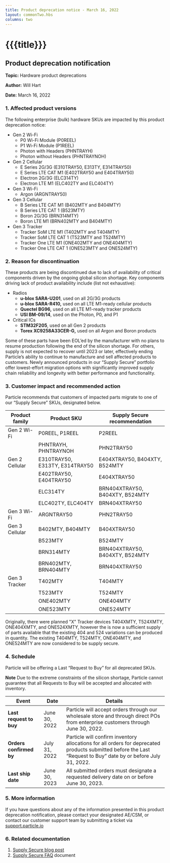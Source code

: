```yaml
---
title: Product deprecation notice - March 16, 2022
layout: commonTwo.hbs
columns: two
---
```


# {{{title}}}
## Product deprecation notification

**Topic:** Hardware product deprecations

**Author:** Will Hart

**Date:** March 16, 2022

### 1\. Affected product versions

The following enterprise (bulk) hardware SKUs are impacted by this product deprecation notice:

* Gen 2 Wi-Fi  
   * P0 Wi-Fi Module (P0REEL)  
   * P1 Wi-Fi Module (P1REEL)  
   * Photon with Headers (PHNTRAYH)  
   * Photon without Headers (PHNTRAYNOH)
* Gen 2 Cellular  
   * E Series 2G/3G (E310TRAY50, E313TY, E314TRAY50)  
   * E Series LTE CAT M1 (E402TRAY50 and E404TRAY50)  
   * Electron 2G/3G (ELC314TY)  
   * Electron LTE M1 (ELC402TY and ELC404TY)
* Gen 3 Wi-Fi  
   * Argon (ARGNTRAY50)
* Gen 3 Cellular  
   * B Series LTE CAT M1 (B402MTY and B404MTY)  
   * B Series LTE CAT 1 (B523MTY)  
   * Boron 2G/3G (BRN314MTY)  
   * Boron LTE M1 (BRN402MTY and B404MTY)
* Gen 3 Tracker  
   * Tracker SoM LTE M1 (T402MTY and T404MTY)  
   * Tracker SoM LTE CAT 1 (T523MTY and T524MTY)  
   * Tracker One LTE M1 (ONE402MTY and ONE404MTY)  
   * Tracker One LTE CAT 1 (ONE523MTY and ONE524MTY)

### 2\. Reason for discontinuation

These products are being discontinued due to lack of availability of critical components driven by the ongoing global silicon shortage. Key components driving lack of product availability include (list not exhaustive):

* Radios  
   * **u-blox SARA-U201**, used on all 2G/3G products  
   * **u-blox SARA-R410,** used on all LTE M1-ready cellular products  
   * **Quectel BG96,** used on all LTE M1-ready tracker products  
   * **USI BM-09/14**, used on the Photon, P0, and P1
* Critical ICs  
   * **STM32F205**, used on all Gen 2 products  
   * **Torex XC9258A33CER-G,** used on all Argon and Boron products

Some of these parts have been EOL’ed by the manufacturer with no plans to resume production following the end of the silicon shortage. For others, supply is not expected to recover until 2023 or later, effectively ending Particle’s ability to continue to manufacture and sell affected products to customers. Newly announced products in our “Supply Secure” portfolio offer lowest-effort migration options with significantly improved supply chain reliability and longevity with better performance and functionality.

### 3\. Customer impact and recommended action

Particle recommends that customers of impacted parts migrate to one of our “Supply Secure” SKUs, designated below.

| Product family            | **Product SKU**                 | Supply Secure recommendation    |
| ------------------------- | ------------------------------- | ------------------------------- |
| Gen 2 Wi-Fi               | P0REEL, P1REEL                  | P2REEL                          |
|                           | PHNTRAYH, PHNTRAYNOH            | PHN2TRAY50                      |
| Gen 2 Cellular            | E310TRAY50, E313TY, E314TRAY50  | E404XTRAY50, B404XTY, B524MTY   |
|                           | E402TRAY50, E404TRAY50          | E404XTRAY50                     |
|                           | ELC314TY                        | BRN404XTRAY50, B404XTY, B524MTY |
|                           | ELC402TY, ELC404TY              | BRN404XTRAY50                   |
| Gen 3 Wi-Fi               | ARGNTRAY50                      | PHN2TRAY50                      |
| Gen 3 Cellular            | B402MTY, B404MTY                | B404XTRAY50                     |
|                           | B523MTY                         | B524MTY                         |
|                           | BRN314MTY                       | BRN404XTRAY50, B404XTY, B524MTY |
|                           | BRN402MTY, BRN404MTY            | BRN404XTRAY50                   |
| Gen 3 Tracker             | T402MTY                         | T404MTY                         |
|                           | T523MTY                         | T524MTY                         |
|                           | ONE402MTY                       | ONE404MTY                       |
|                           | ONE523MTY                       | ONE524MTY                       |

Originally, there were planned "X" Tracker devices T404XMTY, T524XMTY, ONE404XMTY, and ONE524XMTY, however the is now a sufficient supply of parts available that the existing 404 and 524 variations can be produced in quantity. The existing T404MTY, T524MTY, ONE404MTY, and ONE524MTY are now considered to be supply secure.

### 4\. Schedule

Particle will be offering a Last “Request to Buy” for all deprecated SKUs.

**Note** Due to the extreme constraints of the silicon shortage, Particle cannot guarantee that all Requests to Buy will be accepted and allocated with inventory.

| **Event**               | Date          | **Details**                                                                                                                                                    |
| ----------------------- | ------------- | -------------------------------------------------------------------------------------------------------------------------------------------------------------- |
| **Last request to buy** | June 30, 2022 | Particle will accept orders through our wholesale store and through direct POs from enterprise customers through June 30, 2022.                                |
| **Orders confirmed by** | July 31, 2022 | Particle will confirm inventory allocations for all orders for deprecated products submitted before the Last “Request to Buy” date by or before July 31, 2022. |
| **Last ship date**      | June 30, 2023 | All submitted orders must designate a requested delivery date on or before June 30, 2023.                                                                      |

### 5\. More information

If you have questions about any of the information presented in this product deprecation notification, please contact your designated AE/CSM, or contact our customer support team by submitting a ticket via [support.particle.io](http://support.particle.io)

### 6\. Related documentation

1. [Supply Secure blog post](https://www.particle.io/blog/particle-supply-secure-hardware-portfolio/)
1. [Supply Secure FAQ](/reference/product-lifecycle/supply-secure-faq/) document
